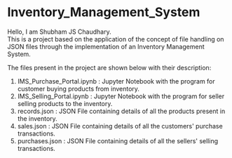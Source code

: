 # Inventory_Management_System
Hello, I am Shubham JS Chaudhary.   
This is a project based on the application of the concept of file handling on JSON files through the implementation of an Inventory Management System.

The files present in the project are shown below with their description:
1. IMS_Purchase_Portal.ipynb  :  Jupyter Notebook with the program for customer buying products from inventory.
2. IMS_Selling_Portal.ipynb   :  Jupyter Notebook with the program for seller selling products to the inventory.
3. records.json               :  JSON File containing details of all the products present in the inventory.
4. sales.json                 :  JSON File containing details of all the customers' purchase transactions.
5. purchases.json             :  JSON File containing details of all the sellers' selling transactions.
